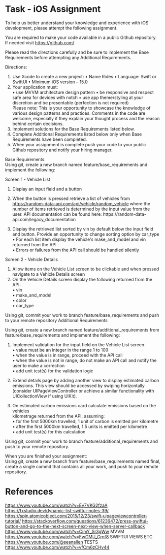 #  Task - iOS Assignment 
 
To help us better understand your knowledge and experience with iOS 
development, please attempt the following assignment.  
 
You are required to make your code available in a public Github repository. If 
needed visit https://github.com/  
  
Please read the directions carefully and be sure to implement the Base 
Requirements before attempting any Additional Requirements. 
 
Directions: 
1. Use Xcode to create a new project: 
• Name Rides 
• Language: Swift or SwiftUI 
• Minimum iOS version – 15.0 
2. Your application must:  
• use MVVM architecture design pattern 
• be responsive and respect safe area for devices with notch 
• use app theme/styling at your discretion and be presentable (perfection is 
not required)  
Please note: This is your opportunity to showcase the knowledge of various 
design patterns and practices. Comments in the code are welcome, 
especially if they explain your thought process and the reason behind certain 
decisions.  
3. Implement solutions for the Base Requirements listed below. 
4. Complete Additional Requirements listed below only when Base 
Requirements have been completed. 
5. When your assignment is complete push your code to your public Github 
repository and notify your hiring manager. 
  
Base Requirements   
Using git, create a new branch named feature/base_requirements and 
implement the following:  
  
Screen 1 - Vehicle List  
  
1. Display an input field and a button  
2. When the button is pressed retrieve a list of vehicles from 
https://random-data-api.com/api/vehicle/random_vehicle 
where the number of items retrieved is determined by the input value from the 
user. 
 API documentation can be found here: https://random-data-
api.com/legacy_documentation  
 
3. Display the retrieved list sorted by vin by default below the input field and 
button. Provide an opportunity to change sorting option by car_type 
• For each list item display the vehicle's make_and_model and vin 
returned from the API  
• Errors or failures from the API call should be handled silently  
 
Screen 2 - Vehicle Details  
1. Allow items on the Vehicle List screen to be clickable and when pressed 
navigate to a Vehicle Details screen  
2. On the Vehicle Details screen display the following returned from the API:  
• vin  
• make_and_model  
• color  
• car_type  
  
Using git, commit your work to branch 
feature/base_requirements and push to your remote repository 
Additional Requirements   
 
Using git, create a new branch named 
feature/additional_requirements from  
feature/base_requirements and implement the following:  
  
1. Implement validation for the input field on the Vehicle List screen  
• value must be an integer in the range 1 to 100  
• when the value is in range, proceed with the API call  
• when the value is not in range, do not make an API call and notify the 
user to make a correction  
• add unit test(s) for the validation logic 
 
2. Extend details page by adding another view to display estimated carbon 
emissions. This view should be accessed by swiping horizontally (consider 
UIPageViewController or achieve a similar functionality with UICollectionView if 
using UIKit).  
3. On estimated carbon emissions card calculate emissions based on the vehicles  
kilometrage returned from the API, assuming:  
• for the first 5000km travelled, 1 unit of carbon is emitted per kilometre  
• after the first 5000km travelled, 1.5 units is emitted per kilometre  
• add unit test(s) for this calculation  
  
Using git, commit your work to branch 
feature/additional_requirements and push to your remote repository. 
  
When you are finished your assignment:   
Using git, create a new branch from feature/base_requirements named 
final, create a single commit that contains all your work, and push to your 
remote repository. 


#  References

https://www.youtube.com/watch?v=Ey7VKG2fzaA
https://fxstudio.dev/dynamic-list-swiftui-notes-39/
https://spin.atomicobject.com/2015/12/23/swift-uipageviewcontroller-tutorial/
https://stackoverflow.com/questions/61236472/press-swiftui-button-and-go-to-the-next-screen-next-view-when-server-callback
https://www.youtube.com/watch?v=CimY_Sr3gWw
MVVM https://www.youtube.com/watch?v=FwGMU_Grnf8 
SWIFTUI VIEWS ETC https://www.youtube.com/@seanallen 
TESTS https://www.youtube.com/watch?v=vfCm6zCHv44 
